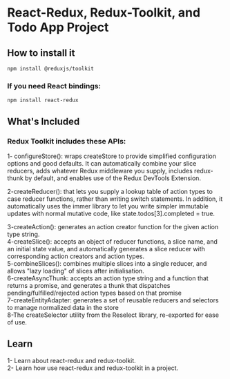# React-Redux, Redux-Toolkit, and Todo App Project

## How to install it

    npm install @reduxjs/toolkit

### If you need React bindings:

    npm install react-redux

## What's Included

### Redux Toolkit includes these APIs:

1- configureStore(): wraps createStore to provide simplified configuration options and good defaults. It can automatically combine your slice reducers, adds whatever Redux middleware you supply, includes redux-thunk by default, and enables use of the Redux DevTools Extension.</br>

2-createReducer(): that lets you supply a lookup table of action types to case reducer functions, rather than writing switch statements. In addition, it automatically uses the immer library to let you write simpler immutable updates with normal mutative code, like state.todos[3].completed = true.</br>

3-createAction(): generates an action creator function for the given action type string.</br>
4-createSlice(): accepts an object of reducer functions, a slice name, and an initial state value, and automatically generates a slice reducer with corresponding action creators and action types.</br>
5-combineSlices(): combines multiple slices into a single reducer, and allows "lazy loading" of slices after initialisation.</br>
6-createAsyncThunk: accepts an action type string and a function that returns a promise, and generates a thunk that dispatches pending/fulfilled/rejected action types based on that promise</br>
7-createEntityAdapter: generates a set of reusable reducers and selectors to manage normalized data in the store</br>
8-The createSelector utility from the Reselect library, re-exported for ease of use.</br>

## Learn

1- Learn about react-redux and redux-toolkit.<br/>
2- Learn how use react-redux and redux-toolkit in a project.<br/>
